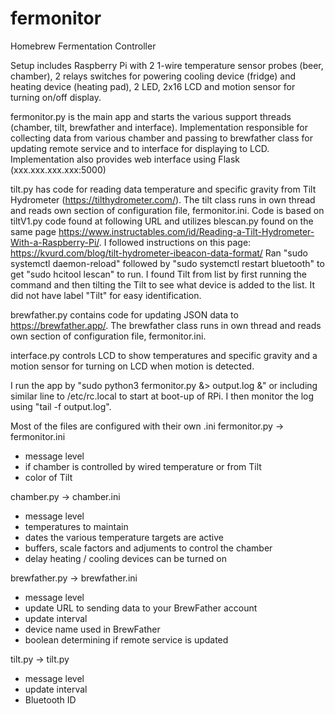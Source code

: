 # fermonitor
Homebrew Fermentation Controller 

Setup includes Raspberry Pi with 2 1-wire temperature sensor probes (beer, chamber), 2 relays switches for powering cooling device (fridge) and heating device (heating pad), 2 LED, 2x16 LCD and motion sensor for turning on/off display.

fermonitor.py is the main app and starts the various support threads (chamber, tilt, brewfather and interface). Implementation responsible for collecting data from various chamber and passing to brewfather class for updating remote service and to interface for displaying to LCD. Implementation also provides web interface using Flask (xxx.xxx.xxx.xxx:5000)

tilt.py has code for reading data temperature and specific gravity from Tilt Hydrometer (https://tilthydrometer.com/). The tilt class runs in own thread and reads own section of configuration file, fermonitor.ini. Code is based on tiltV1.py code found at following URL and utilizes blescan.py found on the same page
https://www.instructables.com/id/Reading-a-Tilt-Hydrometer-With-a-Raspberry-Pi/. I followed instructions on this page: https://kvurd.com/blog/tilt-hydrometer-ibeacon-data-format/ Ran "sudo systemctl daemon-reload" followed by "sudo systemctl restart bluetooth" to get "sudo hcitool lescan" to run. I found Tilt from list by first running the command and then tilting the Tilt to see what device is added to the list. It did not have label "Tilt" for easy identification.

brewfather.py contains code for updating JSON data to https://brewfather.app/. The brewfather class runs in own thread and reads own section of configuration file, fermonitor.ini.

interface.py controls LCD to show temperatures and specific gravity and a motion sensor for turning on LCD when motion is detected. 

I run the app by "sudo python3 fermonitor.py &> output.log &" or including similar line to /etc/rc.local to start at boot-up of RPi. I then monitor the log using "tail -f output.log".

Most of the files are configured with their own .ini
fermonitor.py -> fermonitor.ini
- message level
- if chamber is controlled by wired temperature or from Tilt
- color of Tilt

chamber.py -> chamber.ini
- message level
- temperatures to maintain
- dates the various temperature targets are active
- buffers, scale factors and adjuments to control the chamber
- delay heating / cooling devices can be turned on

brewfather.py -> brewfather.ini
- message level
- update URL to sending data to your BrewFather account
- update interval
- device name used in BrewFather
- boolean determining if remote service is updated

tilt.py -> tilt.py
- message level
- update interval
- Bluetooth ID
